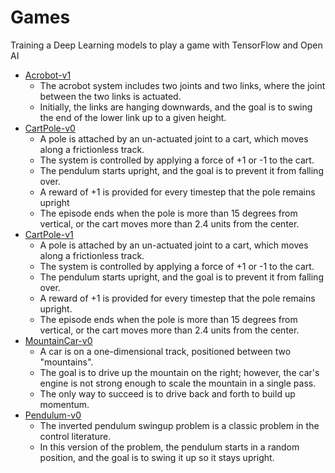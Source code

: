 # Games
Training a Deep Learning models to play a game with TensorFlow and Open AI

<ul>
  <li><a href="https://gym.openai.com/envs/Acrobot-v1/">Acrobot-v1</a>
    <ul>
      <li>The acrobot system includes two joints and two links, where the joint between the two links is actuated.
      <li>Initially, the links are hanging downwards, and the goal is to swing the end of the lower link up to a given height.
    </ul>
  <li><a href="https://gym.openai.com/envs/CartPole-v0/">CartPole-v0</a>
    <ul>
      <li>A pole is attached by an un-actuated joint to a cart, which moves along a frictionless track.
      <li>The system is controlled by applying a force of +1 or -1 to the cart.
      <li>The pendulum starts upright, and the goal is to prevent it from falling over.
      <li>A reward of +1 is provided for every timestep that the pole remains upright
      <li>The episode ends when the pole is more than 15 degrees from vertical, or the cart moves more than 2.4 units from the center.
    </ul>
  <li><a href="https://gym.openai.com/envs/CartPole-v1/">CartPole-v1</a>
    <ul>
      <li>A pole is attached by an un-actuated joint to a cart, which moves along a frictionless track. 
      <li>The system is controlled by applying a force of +1 or -1 to the cart. 
      <li>The pendulum starts upright, and the goal is to prevent it from falling over. 
      <li>A reward of +1 is provided for every timestep that the pole remains upright. 
      <li>The episode ends when the pole is more than 15 degrees from vertical, or the cart moves more than 2.4 units from the center.
    </ul>
  <li><a href="https://gym.openai.com/envs/MountainCar-v0/">MountainCar-v0</a>
    <ul>
      <li>A car is on a one-dimensional track, positioned between two "mountains".
      <li>The goal is to drive up the mountain on the right; however, the car's engine is not strong enough to scale the mountain in a single pass. 
      <li>The only way to succeed is to drive back and forth to build up momentum.
    </ul>
  <li><a href="https://gym.openai.com/envs/Pendulum-v0/">Pendulum-v0</a>
    <ul>
      <li>The inverted pendulum swingup problem is a classic problem in the control literature. 
      <li>In this version of the problem, the pendulum starts in a random position, and the goal is to swing it up so it stays upright.
    </ul>
</ul>
  
